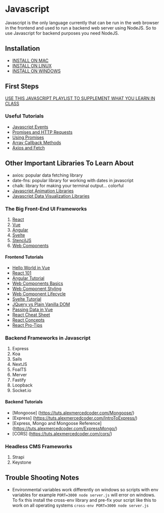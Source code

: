 # Javascript

Javascript is the only language currently that can be run in the web browser in the frontend and used to run a backend web server using NodeJS. So to use Javascript for backend purposes you need NodeJS.

## Installation

- [INSTALL ON MAC](https://www.newline.co/@Adele/how-to-install-nodejs-and-npm-on-macos--22782681)
- [INSTALL ON LINUX](https://www.digitalocean.com/community/tutorials/how-to-install-node-js-on-ubuntu-20-04)
- [INSTALL ON WINDOWS](https://phoenixnap.com/kb/install-node-js-npm-on-windows)

## First Steps

[USE THIS JAVASCRIPT PLAYLIST TO SUPPLEMENT WHAT YOU LEARN IN CLASS](https://www.youtube.com/playlist?list=PLY6oTPmKnKbZDZ9cRrRby4Wnr4GIJj5O3)

### Useful Tutorials

- [Javascript Events](https://tuts.alexmercedcoder.com/jsevents/)
- [Promises and HTTP Requests](https://tuts.alexmercedcoder.com/promises/)
- [Using Promises](https://tuts.alexmercedcoder.com/writingpromises/)
- [Array Callback Methods](https://tuts.alexmercedcoder.com/ArrayMethods/)
- [Axios and Fetch](https://tuts.alexmercedcoder.com/axiosfetch/)

## Other Important Libraries To Learn About

- axios: popular data fetching library
- date-fns: popular library for working with dates in javascript
- chalk: library for making your terminal output... colorful
- [Javascript Animation Libraries](https://www.codeinwp.com/blog/best-javascript-animation-libraries/)
- [Javascript Data Visualization Libraries](https://www.monterail.com/blog/javascript-libraries-data-visualization)

### The Big Front-End UI Frameworks

1. [React](https://www.youtube.com/playlist?list=PLY6oTPmKnKbba6LlpF7kcnsyWdlwePt_V)
2. [Vue](https://www.youtube.com/playlist?list=PLY6oTPmKnKbbsEAIDfFAlhAVbSCIt2Bxx)
3. [Angular](https://www.youtube.com/playlist?list=PLY6oTPmKnKbahNK_YUsjTzP5U-FkGA544)
4. [Svelte](https://www.youtube.com/playlist?list=PLY6oTPmKnKbZpyj6WhUsjri1Tw_BO-obP)
5. [StencilJS](https://www.youtube.com/playlist?list=PLY6oTPmKnKbazpUTMcGmvMtgU5sr0Ip-V)
6. [Web Components](https://www.youtube.com/playlist?list=PLY6oTPmKnKbaNVkXHOHWxgdKEZLGKuFP9)

#### Frontend Tutorials

- [Hello World in Vue](https://tuts.alexmercedcoder.com/vue-tut/)
- [React 101](https://tuts.alexmercedcoder.com/react-tut/)
- [Angular Tutorial](https://tuts.alexmercedcoder.com/angulartut/)
- [Web Components Basics](https://tuts.alexmercedcoder.com/webcomp1/)
- [Web Component Styling](https://tuts.alexmercedcoder.com/webcomp2/)
- [Web Component Lifecycle](https://tuts.alexmercedcoder.com/webcomp3/)
- [Svelte Tutorial](https://tuts.alexmercedcoder.com/svelte/)
- [JQuery vs Plain Vanilla DOM](https://tuts.alexmercedcoder.com/jQuery/)
- [Passing Data in Vue](https://tuts.alexmercedcoder.com/vueprops/)
- [React Cheat Sheet](https://tuts.alexmercedcoder.com/reactcheatsheet/)
- [React Concepts](https://tuts.alexmercedcoder.com/reactconcepts/)
- [React Pro-Tips](https://tuts.alexmercedcoder.com/reactconcepts/)

### Backend Frameworks in Javascript

1. Express
2. Koa
3. Sails
4. NextJS
5. FoalTS
6. Merver
7. Fastify
8. Loopback
9. Socket.io

#### Backend Tutorials

- [Mongoose] (https://tuts.alexmercedcoder.com/Mongoose/)
- [Express] (https://tuts.alexmercedcoder.com/IntroToExpress/)
- [Express, Mongo and Mongoose Reference] (https://tuts.alexmercedcoder.com/ExpressMongo/)
- [CORS] (https://tuts.alexmercedcoder.com/cors/)

### Headless CMS Frameworks

1. Strapi
2. Keystone

## Trouble Shooting Notes

- Environmental variables work differently on windows so scripts with env variables for example `PORT=3000 node server.js` will error on windows. To fix this install the cross-env library and pre-fix your script like this to work on all operating systems `cross-env PORT=3000 node server.js`
